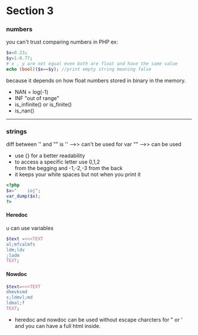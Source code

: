 # Section 3
### numbers 
you can't trust comparing numbers in PHP 
ex:
```php
$x=0.23;
$y=1-0.77;
# x , y are not equal even both are float and have the same value
echo (bool)($x==$y); //print empty string meaning false
```
because it depends on how float numbers stored in binary in the memory.
- NAN = log(-1)
- INF "out of range"
- is_infinite() or is_finite()
- is_nan()

-----------------------------------
### strings 
diff between '' and "" is
'' -->> can't be used for var
"" -->> can be used 
- use {} for a better readability
- to access a specific letter use 0,1,2  
from the begging and -1,-2,-3 from the back
- it keeps your white spaces but not when you print it 
```php
<?php
$x="    ioj";
var_dump($x);
?>
```
#### Heredoc
u can use variables
```php
$text =<<<TEXT
al;mfcalmfs
ldm;ldv
;ladm
TEXT;
```
#### Nowdoc
```php
$text=<<<TEXT
dkmvksmd
s;ldmvl;md
ldmal;f
TEXT;
```

- heredoc and nowdoc can be used without escape charcters for " or ' and you can have a full html inside.
